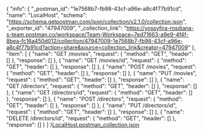 {
	"info": {
		"_postman_id": "1e7568b7-fb98-43cf-a96e-a8c4f77b91cd",
		"name": "LocalHost",
		"schema": "https://schema.getpostman.com/json/collection/v2.1.0/collection.json",
		"_exporter_id": "47947009",
		"_collection_link": "https://yossyfira-rosdiana-s-team.postman.co/workspace/Team-Workspace~7ed71663-a9e9-4f4f-8bea-fc16a450d012/collection/47947009-1e7568b7-fb98-43cf-a96e-a8c4f77b91cd?action=share&source=collection_link&creator=47947009"
	},
	"item": [
		{
			"name": "GET /movies",
			"request": {
				"method": "GET",
				"header": []
			},
			"response": []
		},
		{
			"name": "GET /movies/id",
			"request": {
				"method": "GET",
				"header": []
			},
			"response": []
		},
		{
			"name": "POST /movies",
			"request": {
				"method": "GET",
				"header": []
			},
			"response": []
		},
		{
			"name": "PUT /movies",
			"request": {
				"method": "GET",
				"header": []
			},
			"response": []
		},
		{
			"name": "GET /directors",
			"request": {
				"method": "GET",
				"header": []
			},
			"response": []
		},
		{
			"name": "GET /directors/id",
			"request": {
				"method": "GET",
				"header": []
			},
			"response": []
		},
		{
			"name": "POST /directors",
			"request": {
				"method": "GET",
				"header": []
			},
			"response": []
		},
		{
			"name": "PUT /directors/id",
			"request": {
				"method": "GET",
				"header": []
			},
			"response": []
		},
		{
			"name": "DELETE /directors/id",
			"request": {
				"method": "GET",
				"header": []
			},
			"response": []
		}
	]
}[LocalHost.postman_collection.json](https://github.com/user-attachments/files/22118305/LocalHost.postman_collection.json)
